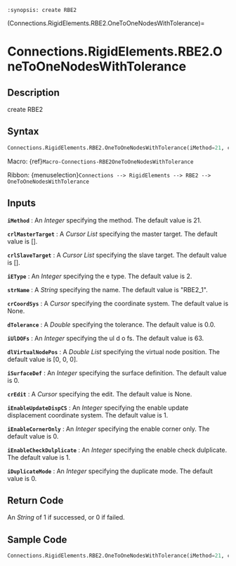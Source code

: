 ```{module} Connections.RigidElements.RBE2.OneToOneNodesWithTolerance()
:synopsis: create RBE2
```

(Connections.RigidElements.RBE2.OneToOneNodesWithTolerance)=

# Connections.RigidElements.RBE2.OneToOneNodesWithTolerance

## Description

create RBE2

## Syntax

```python
Connections.RigidElements.RBE2.OneToOneNodesWithTolerance(iMethod=21, crlMasterTarget=[], crlSlaveTarget=[], iEType=2, strName="RBE2_1", crCoordSys=None, dTolerance=0.0, iUlDOFs=63, dlVirtualNodePos=[0, 0, 0], iSurfaceDef=0, crEdit=None, iEnableUpdateDispCS=1, iEnableCornerOnly=0, iEnableCheckDulplicate=1, iDuplicateMode=0)
```

Macro: {ref}`Macro-Connections-RBE2OneToOneNodesWithTolerance`

Ribbon: {menuselection}`Connections --> RigidElements --> RBE2 --> OneToOneNodesWithTolerance`

## Inputs

**`iMethod`**
: An _Integer_ specifying the method. The default value is 21.

**`crlMasterTarget`**
: A _Cursor List_ specifying the master target. The default value is [].

**`crlSlaveTarget`**
: A _Cursor List_ specifying the slave target. The default value is [].

**`iEType`**
: An _Integer_ specifying the e type. The default value is 2.

**`strName`**
: A _String_ specifying the name. The default value is "RBE2_1".

**`crCoordSys`**
: A _Cursor_ specifying the coordinate system. The default value is None.

**`dTolerance`**
: A _Double_ specifying the tolerance. The default value is 0.0.

**`iUlDOFs`**
: An _Integer_ specifying the ul d o fs. The default value is 63.

**`dlVirtualNodePos`**
: A _Double List_ specifying the virtual node position. The default value is [0, 0, 0].

**`iSurfaceDef`**
: An _Integer_ specifying the surface definition. The default value is 0.

**`crEdit`**
: A _Cursor_ specifying the edit. The default value is None.

**`iEnableUpdateDispCS`**
: An _Integer_ specifying the enable update displacement coordinate system. The default value is 1.

**`iEnableCornerOnly`**
: An _Integer_ specifying the enable corner only. The default value is 0.

**`iEnableCheckDulplicate`**
: An _Integer_ specifying the enable check dulplicate. The default value is 1.

**`iDuplicateMode`**
: An _Integer_ specifying the duplicate mode. The default value is 0.

## Return Code

An _String_ of 1 if successed, or 0 if failed.

## Sample Code

```python
Connections.RigidElements.RBE2.OneToOneNodesWithTolerance(iMethod=21, crlMasterTarget=[], crlSlaveTarget=[], iEType=2, strName="RBE2_1", crCoordSys=None, dTolerance=0.0, iUlDOFs=63, dlVirtualNodePos=[0, 0, 0], iSurfaceDef=0, crEdit=None, iEnableUpdateDispCS=1, iEnableCornerOnly=0, iEnableCheckDulplicate=1, iDuplicateMode=0)
```
